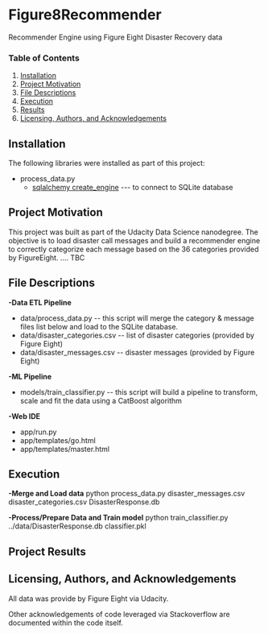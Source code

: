 # Figure8Recommender
Recommender Engine using Figure Eight Disaster Recovery data

### Table of Contents

1. [Installation](#installation)
2. [Project Motivation](#motivation)
3. [File Descriptions](#files)
4. [Execution](#execution)
5. [Results](#results)
6. [Licensing, Authors, and Acknowledgements](#licensing)

## Installation <a name="installation"></a>

The following libraries were installed as part of this project:
 - process_data.py
   - [sqlalchemy create_engine](https://docs.sqlalchemy.org/en/14/core/engines.html) --- to connect to SQLite database 
        
        
        
## Project Motivation <a name="motivation"></a>
  This project was built as part of the Udacity Data Science nanodegree.
  The objective is to load disaster call messages and build a recommender engine to correctly categorize each message based on the 36 categories provided by FigureEight. 
  ....
  TBC


## File Descriptions <a name="files"></a>
**-Data ETL Pipeline**
 - data/process_data.py -- this script will merge the category & message files list below and load to the SQLite database.
 - data/disaster_categories.csv  -- list of disaster categories (provided by Figure Eight)
 - data/disaster_messages.csv  -- disaster messages (provided by Figure Eight)
 
**-ML Pipeline**
- models/train_classifier.py -- this script will build a pipeline to transform, scale and fit the data using a CatBoost algorithm


**-Web IDE**
 - app/run.py
 - app/templates/go.html
 - app/templates/master.html


## Execution <a name = "execution"></a>
**-Merge and Load data**
python process_data.py disaster_messages.csv disaster_categories.csv DisasterResponse.db

**-Process/Prepare Data and Train model**
python train_classifier.py ../data/DisasterResponse.db classifier.pkl

## Project Results <a name="results"></a>




## Licensing, Authors, and Acknowledgements <a name="licensing"></a>
All data was provide by Figure Eight via Udacity.

Other acknowledgements of code leveraged via Stackoverflow are documented within the code itself. 


